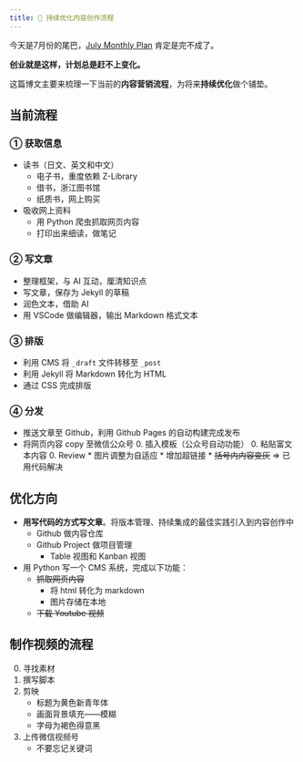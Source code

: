 ```yaml
---
title: 🍱 持续优化内容创作流程
---
```


今天是7月份的尾巴，[July Monthly Plan](/2023/07/04/july-monthly-plan.html) 肯定是完不成了。

**创业就是这样，计划总是赶不上变化。**

这篇博文主要来梳理一下当前的**内容营销流程**，为将来**持续优化**做个铺垫。

## 当前流程

### ① 获取信息

* 读书（日文、英文和中文）
    * 电子书，重度依赖 Z-Library
    * 借书，浙江图书馆
    * 纸质书，网上购买
* 吸收网上资料
    * 用 Python 爬虫抓取网页内容
    * 打印出来细读，做笔记

### ② 写文章

* 整理框架，与 AI 互动，厘清知识点
* 写文章，保存为 Jekyll 的草稿
* 润色文本，借助 AI
* 用 VSCode 做编辑器，输出 Markdown 格式文本

### ③ 排版

* 利用 CMS 将 `_draft` 文件转移至 `_post`
* 利用 Jekyll 将 Markdown 转化为 HTML
* 通过 CSS 完成排版

### ④ 分发

* 推送文章至 Github，利用 Github Pages 的自动构建完成发布
* 将网页内容 copy 至微信公众号
    0. 插入模板（公众号自动功能）
    0. 粘贴富文本内容
    0. Review
        * 图片调整为自适应
        * 增加超链接
        * ~~括号内内容变灰~~ => 已用代码解决

## 优化方向

* **用写代码的方式写文章**。将版本管理、持续集成的最佳实践引入到内容创作中
    * Github 做内容仓库
    * Github Project 做项目管理
        * Table 视图和 Kanban 视图
* 用 Python 写一个 CMS 系统，完成以下功能：
    - ~~抓取网页内容~~
        - 将 html 转化为 markdown
        - 图片存储在本地
    - ~~下载 Youtube 视频~~

## 制作视频的流程

0. 寻找素材
0. 撰写脚本
0. 剪映
    - 标题为黄色新青年体
    - 画面背景填充——模糊
    - 字母为褐色得意黑
0. 上传微信视频号
    - 不要忘记关键词

